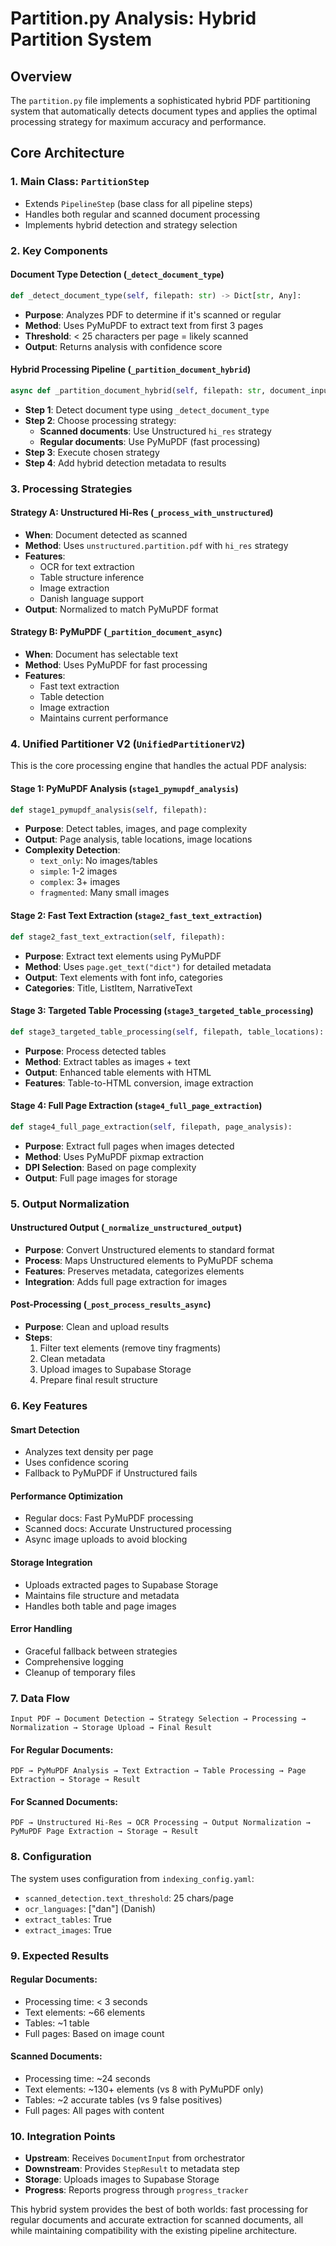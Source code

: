 # Partition.py Analysis: Hybrid Partition System

## Overview
The `partition.py` file implements a sophisticated hybrid PDF partitioning system that automatically detects document types and applies the optimal processing strategy for maximum accuracy and performance.

## Core Architecture

### 1. **Main Class: `PartitionStep`**
- Extends `PipelineStep` (base class for all pipeline steps)
- Handles both regular and scanned document processing
- Implements hybrid detection and strategy selection

### 2. **Key Components**

#### **Document Type Detection** (`_detect_document_type`)
```python
def _detect_document_type(self, filepath: str) -> Dict[str, Any]:
```
- **Purpose**: Analyzes PDF to determine if it's scanned or regular
- **Method**: Uses PyMuPDF to extract text from first 3 pages
- **Threshold**: < 25 characters per page = likely scanned
- **Output**: Returns analysis with confidence score

#### **Hybrid Processing Pipeline** (`_partition_document_hybrid`)
```python
async def _partition_document_hybrid(self, filepath: str, document_input: DocumentInput):
```
- **Step 1**: Detect document type using `_detect_document_type`
- **Step 2**: Choose processing strategy:
  - **Scanned documents**: Use Unstructured `hi_res` strategy
  - **Regular documents**: Use PyMuPDF (fast processing)
- **Step 3**: Execute chosen strategy
- **Step 4**: Add hybrid detection metadata to results

### 3. **Processing Strategies**

#### **Strategy A: Unstructured Hi-Res** (`_process_with_unstructured`)
- **When**: Document detected as scanned
- **Method**: Uses `unstructured.partition.pdf` with `hi_res` strategy
- **Features**: 
  - OCR for text extraction
  - Table structure inference
  - Image extraction
  - Danish language support
- **Output**: Normalized to match PyMuPDF format

#### **Strategy B: PyMuPDF** (`_partition_document_async`)
- **When**: Document has selectable text
- **Method**: Uses PyMuPDF for fast processing
- **Features**:
  - Fast text extraction
  - Table detection
  - Image extraction
  - Maintains current performance

### 4. **Unified Partitioner V2** (`UnifiedPartitionerV2`)

This is the core processing engine that handles the actual PDF analysis:

#### **Stage 1: PyMuPDF Analysis** (`stage1_pymupdf_analysis`)
```python
def stage1_pymupdf_analysis(self, filepath):
```
- **Purpose**: Detect tables, images, and page complexity
- **Output**: Page analysis, table locations, image locations
- **Complexity Detection**:
  - `text_only`: No images/tables
  - `simple`: 1-2 images
  - `complex`: 3+ images
  - `fragmented`: Many small images

#### **Stage 2: Fast Text Extraction** (`stage2_fast_text_extraction`)
```python
def stage2_fast_text_extraction(self, filepath):
```
- **Purpose**: Extract text elements using PyMuPDF
- **Method**: Uses `page.get_text("dict")` for detailed metadata
- **Output**: Text elements with font info, categories
- **Categories**: Title, ListItem, NarrativeText

#### **Stage 3: Targeted Table Processing** (`stage3_targeted_table_processing`)
```python
def stage3_targeted_table_processing(self, filepath, table_locations):
```
- **Purpose**: Process detected tables
- **Method**: Extract tables as images + text
- **Output**: Enhanced table elements with HTML
- **Features**: Table-to-HTML conversion, image extraction

#### **Stage 4: Full Page Extraction** (`stage4_full_page_extraction`)
```python
def stage4_full_page_extraction(self, filepath, page_analysis):
```
- **Purpose**: Extract full pages when images detected
- **Method**: Uses PyMuPDF pixmap extraction
- **DPI Selection**: Based on page complexity
- **Output**: Full page images for storage

### 5. **Output Normalization**

#### **Unstructured Output** (`_normalize_unstructured_output`)
- **Purpose**: Convert Unstructured elements to standard format
- **Process**: Maps Unstructured elements to PyMuPDF schema
- **Features**: Preserves metadata, categorizes elements
- **Integration**: Adds full page extraction for images

#### **Post-Processing** (`_post_process_results_async`)
- **Purpose**: Clean and upload results
- **Steps**:
  1. Filter text elements (remove tiny fragments)
  2. Clean metadata
  3. Upload images to Supabase Storage
  4. Prepare final result structure

### 6. **Key Features**

#### **Smart Detection**
- Analyzes text density per page
- Uses confidence scoring
- Fallback to PyMuPDF if Unstructured fails

#### **Performance Optimization**
- Regular docs: Fast PyMuPDF processing
- Scanned docs: Accurate Unstructured processing
- Async image uploads to avoid blocking

#### **Storage Integration**
- Uploads extracted pages to Supabase Storage
- Maintains file structure and metadata
- Handles both table and page images

#### **Error Handling**
- Graceful fallback between strategies
- Comprehensive logging
- Cleanup of temporary files

### 7. **Data Flow**

```
Input PDF → Document Detection → Strategy Selection → Processing → Normalization → Storage Upload → Final Result
```

#### **For Regular Documents**:
```
PDF → PyMuPDF Analysis → Text Extraction → Table Processing → Page Extraction → Storage → Result
```

#### **For Scanned Documents**:
```
PDF → Unstructured Hi-Res → OCR Processing → Output Normalization → PyMuPDF Page Extraction → Storage → Result
```

### 8. **Configuration**

The system uses configuration from `indexing_config.yaml`:
- `scanned_detection.text_threshold`: 25 chars/page
- `ocr_languages`: ["dan"] (Danish)
- `extract_tables`: True
- `extract_images`: True

### 9. **Expected Results**

#### **Regular Documents**:
- Processing time: < 3 seconds
- Text elements: ~66 elements
- Tables: ~1 table
- Full pages: Based on image count

#### **Scanned Documents**:
- Processing time: ~24 seconds
- Text elements: ~130+ elements (vs 8 with PyMuPDF only)
- Tables: ~2 accurate tables (vs 9 false positives)
- Full pages: All pages with content

### 10. **Integration Points**

- **Upstream**: Receives `DocumentInput` from orchestrator
- **Downstream**: Provides `StepResult` to metadata step
- **Storage**: Uploads images to Supabase Storage
- **Progress**: Reports progress through `progress_tracker`

This hybrid system provides the best of both worlds: fast processing for regular documents and accurate extraction for scanned documents, all while maintaining compatibility with the existing pipeline architecture. 